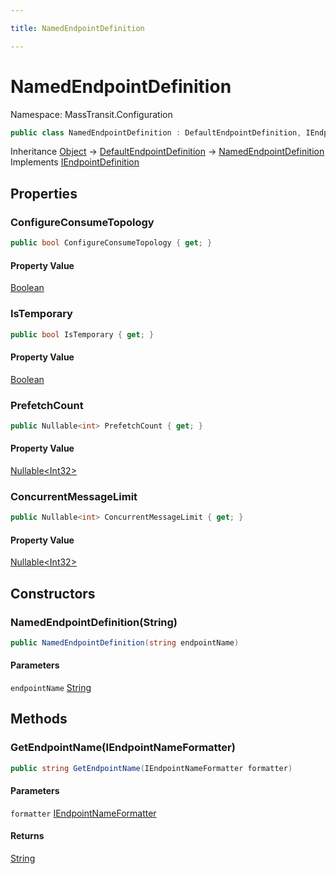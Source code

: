 ```yaml
---

title: NamedEndpointDefinition

---
```


# NamedEndpointDefinition

Namespace: MassTransit.Configuration

```csharp
public class NamedEndpointDefinition : DefaultEndpointDefinition, IEndpointDefinition
```

Inheritance [Object](https://learn.microsoft.com/en-us/dotnet/api/system.object) → [DefaultEndpointDefinition](../masstransit-configuration/defaultendpointdefinition) → [NamedEndpointDefinition](../masstransit-configuration/namedendpointdefinition)<br/>
Implements [IEndpointDefinition](../../masstransit-abstractions/masstransit/iendpointdefinition)

## Properties

### **ConfigureConsumeTopology**

```csharp
public bool ConfigureConsumeTopology { get; }
```

#### Property Value

[Boolean](https://learn.microsoft.com/en-us/dotnet/api/system.boolean)<br/>

### **IsTemporary**

```csharp
public bool IsTemporary { get; }
```

#### Property Value

[Boolean](https://learn.microsoft.com/en-us/dotnet/api/system.boolean)<br/>

### **PrefetchCount**

```csharp
public Nullable<int> PrefetchCount { get; }
```

#### Property Value

[Nullable\<Int32\>](https://learn.microsoft.com/en-us/dotnet/api/system.nullable-1)<br/>

### **ConcurrentMessageLimit**

```csharp
public Nullable<int> ConcurrentMessageLimit { get; }
```

#### Property Value

[Nullable\<Int32\>](https://learn.microsoft.com/en-us/dotnet/api/system.nullable-1)<br/>

## Constructors

### **NamedEndpointDefinition(String)**

```csharp
public NamedEndpointDefinition(string endpointName)
```

#### Parameters

`endpointName` [String](https://learn.microsoft.com/en-us/dotnet/api/system.string)<br/>

## Methods

### **GetEndpointName(IEndpointNameFormatter)**

```csharp
public string GetEndpointName(IEndpointNameFormatter formatter)
```

#### Parameters

`formatter` [IEndpointNameFormatter](../../masstransit-abstractions/masstransit/iendpointnameformatter)<br/>

#### Returns

[String](https://learn.microsoft.com/en-us/dotnet/api/system.string)<br/>
